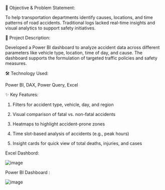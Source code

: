 🎯 Objective & Problem Statement:

To help transportation departments identify causes, locations, and time patterns of road accidents. Traditional logs lacked real-time insights and visual analytics to support safety initiatives.

📌 Project Description:

Developed a Power BI dashboard to analyze accident data across different parameters like vehicle type, location, time of day, and cause. The dashboard supports the formulation of targeted traffic policies and safety measures.

🛠️ Technology Used:

Power BI, DAX, Power Query, Excel

✨ Key Features:

1. Filters for accident type, vehicle, day, and region

2. Visual comparison of fatal vs. non-fatal accidents

3. Heatmaps to highlight accident-prone zones

4. Time slot-based analysis of accidents (e.g., peak hours)

5. Insight cards for quick view of total deaths, injuries, and cases

Excel Dashbord:

![image](https://github.com/user-attachments/assets/97a87b9a-6776-4824-acf7-ff39c59115b9)

Power BI Dashboard :


![image](https://github.com/user-attachments/assets/fb9f97a0-41c2-4b96-886e-7e1ec60a1d0d)
